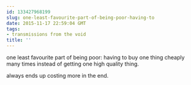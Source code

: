 ```yaml
---
id: 133427968199
slug: one-least-favourite-part-of-being-poor-having-to
date: 2015-11-17 22:59:04 GMT
tags:
- transmissions from the void
title: ''
---
```

one least favourite part of being poor: having to buy one thing cheaply many times instead of getting one high quality thing.

always ends up costing more in the end.